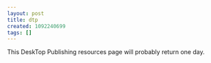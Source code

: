 ```yaml
---
layout: post
title: dtp
created: 1092240699
tags: []
---
```

This DeskTop Publishing resources page will probably return one day.
